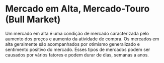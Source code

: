 # Mercado em Alta, Mercado-Touro (Bull Market)

Um mercado em alta é uma condição de mercado caracterizada pelo aumento dos preços e aumento da atividade de compra. Os mercados em alta geralmente são acompanhados por otimismo generalizado e sentimento positivo do mercado. Esses tipos de mercados podem ser causados por vários fatores e podem durar de dias, semanas a anos.
